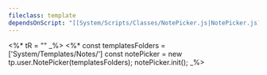 ```yaml
---
fileclass: template
dependsOnScript: "[[System/Scripts/Classes/NotePicker.js|NotePicker.js]]"
---
```

<%* tR = "" _%>
<%*
	const templatesFolders = ['System/Templates/Notes/']
	const notePicker = new tp.user.NotePicker(templatesFolders);
	notePicker.init();
_%>
